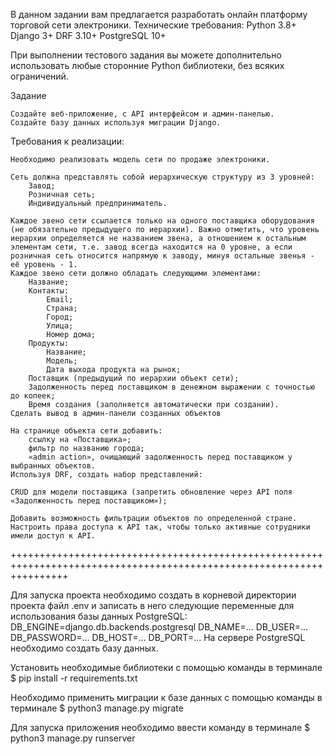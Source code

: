 В данном задании вам предлагается разработать онлайн платформу торговой сети электроники.
Технические требования:
    Python 3.8+
    Django 3+
    DRF 3.10+
    PostgreSQL 10+

При выполнении тестового задания вы можете дополнительно использовать любые сторонние Python библиотеки, без всяких ограничений.

Задание

    Создайте веб-приложение, с API интерфейсом и админ-панелью.
    Создайте базу данных используя миграции Django.

Требования к реализации:

    Необходимо реализовать модель сети по продаже электроники.

    Сеть должна представлять собой иерархическую структуру из 3 уровней:
        Завод;
        Розничная сеть;
        Индивидуальный предприниматель.

    Каждое звено сети ссылается только на одного поставщика оборудования (не обязательно предыдущего по иерархии). Важно отметить, что уровень иерархии определяется не названием звена, а отношением к остальным элементам сети, т.е. завод всегда находится на 0 уровне, а если розничная сеть относится напрямую к заводу, минуя остальные звенья - её уровень - 1.
    Каждое звено сети должно обладать следующими элементами:
        Название;
        Контакты:
            Email;
            Страна;
            Город;
            Улица;
            Номер дома;
        Продукты:
            Название;
            Модель;
            Дата выхода продукта на рынок;
        Поставщик (предыдущий по иерархии объект сети);
        Задолженность перед поставщиком в денежном выражении с точностью до копеек;
        Время создания (заполняется автоматически при создании).
    Сделать вывод в админ-панели созданных объектов

    На странице объекта сети добавить:
        ссылку на «Поставщика»;
        фильтр по названию города;
        «admin action», очищающий задолженность перед поставщиком у выбранных объектов.
    Используя DRF, создать набор представлений:

    CRUD для модели поставщика (запретить обновление через API поля «Задолженность перед поставщиком»);

    Добавить возможность фильтрации объектов по определенной стране.
    Настроить права доступа к API так, чтобы только активные сотрудники имели доступ к API.

++++++++++++++++++++++++++++++++++++++++++++++++++++++++++++++++++++++++++++++++++++++++++++++++++++++++++++++++++++++

Для запуска проекта необходимо создать в корневой директории проекта файл .env и записать в него следующие переменные 
для использования базы данных PostgreSQL:
    DB_ENGINE=django.db.backends.postgresql
    DB_NAME=...
    DB_USER=...
    DB_PASSWORD=...
    DB_HOST=...
    DB_PORT=...
На сервере PostgreSQL необходимо создать базу данных.

Установить необходимые библиотеки с помощью команды в терминале
    $ pip install -r requirements.txt

Необходимо применить миграции к базе данных с помощью команды в терминале
    $ python3 manage.py migrate

Для запуска приложения необходимо ввести команду в терминале
    $ python3 manage.py runserver

